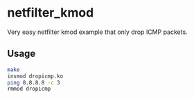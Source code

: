 # netfilter_kmod

Very easy netfilter kmod example that only drop ICMP packets.

## Usage

```bash
make
insmod dropicmp.ko
ping 8.8.8.8 -c 3
rmmod dropicmp
```
